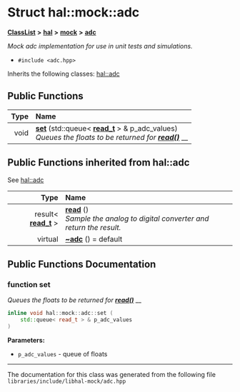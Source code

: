 

# Struct hal::mock::adc



[**ClassList**](annotated.md) **>** [**hal**](namespacehal.md) **>** [**mock**](namespacehal_1_1mock.md) **>** [**adc**](structhal_1_1mock_1_1adc.md)



_Mock adc implementation for use in unit tests and simulations._ 

* `#include <adc.hpp>`



Inherits the following classes: [hal::adc](classhal_1_1adc.md)






















































## Public Functions

| Type | Name |
| ---: | :--- |
|  void | [**set**](#function-set) (std::queue&lt; [**read\_t**](structhal_1_1adc_1_1read__t.md) &gt; & p\_adc\_values) <br>_Queues the floats to be returned for_ [_**read()**_](classhal_1_1adc.md#function-read) __ |


## Public Functions inherited from hal::adc

See [hal::adc](classhal_1_1adc.md)

| Type | Name |
| ---: | :--- |
|  result&lt; [**read\_t**](structhal_1_1adc_1_1read__t.md) &gt; | [**read**](#function-read) () <br>_Sample the analog to digital converter and return the result._  |
| virtual  | [**~adc**](#function-adc) () = default<br> |






















































## Public Functions Documentation




### function set 

_Queues the floats to be returned for_ [_**read()**_](classhal_1_1adc.md#function-read) __
```C++
inline void hal::mock::adc::set (
    std::queue< read_t > & p_adc_values
) 
```





**Parameters:**


* `p_adc_values` - queue of floats 




        

------------------------------
The documentation for this class was generated from the following file `libraries/include/libhal-mock/adc.hpp`

